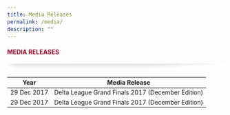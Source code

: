 ```yaml
---
title: Media Releases
permalink: /media/
description: ""
---
```

#### <font style="color:#a20427;">MEDIA RELEASES</font>

![](/images/About/header-border.png)



| Year | Media Release |
| -------- | -------- | 
| 29 Dec 2017   | Delta League Grand Finals 2017 (December Edition) | 
| 29 Dec 2017   | Delta League Grand Finals 2017 (December Edition) |
